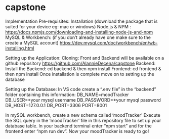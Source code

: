 # capstone

Implementation
Pre-requisites: Installation 
(download the package that is suited for your device eg: mac or windows)
	Node.js & NPM : 
	https://docs.npmjs.com/downloading-and-installing-node-js-and-npm
	MySQL & Workbench: (if you don’t already have one make sure to the create a MySQL account)
  https://dev.mysql.com/doc/workbench/en/wb-installing.html

Setting up the Application:
Cloning: Front and Backend will be available on a github repository 
https://github.com/AlannieDecena/capstone
Backend: Install the Backend: cd backend & then npm install
Frontend: cd frontend & then npm install
	Once installation is complete move on to setting up the database
  
Setting up the Database:
In VS code create a “.env file” in the “backend” folder
containing this information:
DB_NAME=moodTracker
DB_USER=*your mysql username
DB_PASSWORD=*your mysql password 
DB_HOST=127.0.0.1
DB_PORT=3306
PORT=8001

In mySQL workbench, create a new schema called ‘moodTracker’
Execute the SQL query in the ‘moodTracker’ file in this repository file to set up your database table.
In your backend terminal enter “npm start” and for the frontend enter “npm run dev”. Now your moodTracker is ready to go!
